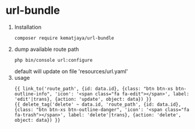 # url-bundle
1. Installation
    ```
    composer require kematjaya/url-bundle
    ```
2. dump available route path
    ```
    php bin/console url:configure
    ```
    default will update on file 'resources/url.yaml'
3. usage
    ```
    {{ link_to('route_path', {id: data.id}, {class: "btn btn-xs btn-outline-info", 'icon': '<span class="fa fa-edit"></span>', label: 'edit'|trans}, {action: 'update', object: data}) }}
    {{ delete_tag('delete' ~ data.id, 'route_path', {id: data.id}, {class: "btn btn-xs btn-outline-danger", 'icon': '<span class="fa fa-trash"></span>', label: 'delete'|trans}, {action: 'delete', object: data}) }}
    ```